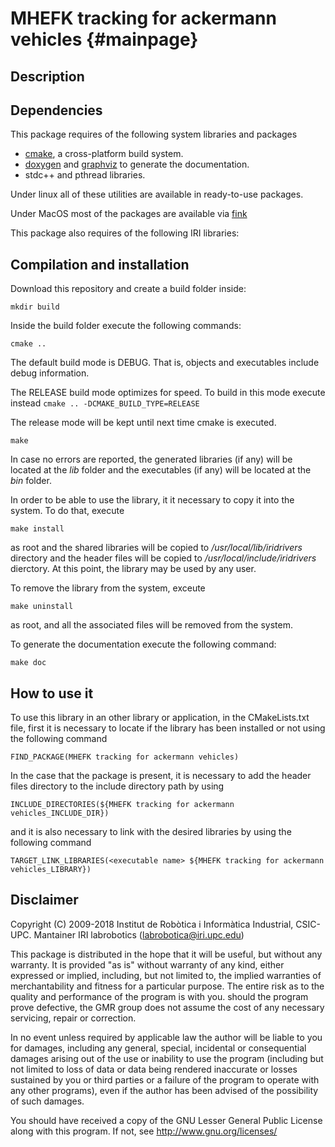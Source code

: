 MHEFK tracking for ackermann vehicles                        {#mainpage}
============

## Description

## Dependencies

This package requires of the following system libraries and packages

* [cmake](https://www.cmake.org "CMake's Homepage"), a cross-platform build system.
* [doxygen](http://www.doxygen.org "Doxygen's Homepage") and [graphviz](http://www.graphviz.org "Graphviz's Homepage") to generate the documentation.
* stdc++ and pthread libraries.

Under linux all of these utilities are available in ready-to-use packages.

Under MacOS most of the packages are available via [fink](http://www.finkproject.org/ "Fink's Homepage")

This package also requires of the following IRI libraries:

## Compilation and installation

Download this repository and create a build folder inside:

``` mkdir build ```

Inside the build folder execute the following commands:

``` cmake .. ```

The default build mode is DEBUG. That is, objects and executables include debug information.

The RELEASE build mode optimizes for speed. To build in this mode execute instead
``` cmake .. -DCMAKE_BUILD_TYPE=RELEASE ```

The release mode will be kept until next time cmake is executed.

``` make ``` 

In case no errors are reported, the generated libraries (if any) will be located at the
_lib_ folder and the executables (if any) will be located at the _bin_ folder.

In order to be able to use the library, it it necessary to copy it into the system.
To do that, execute

``` make install ```

as root and the shared libraries will be copied to */usr/local/lib/iridrivers* directory
and the header files will be copied to */usr/local/include/iridrivers* dierctory. At
this point, the library may be used by any user.

To remove the library from the system, exceute

``` make uninstall ```

as root, and all the associated files will be removed from the system.

To generate the documentation execute the following command:

``` make doc ```

## How to use it

To use this library in an other library or application, in the CMakeLists.txt file, first it is necessary to locate if the library has been installed or not using the following command

``` FIND_PACKAGE(MHEFK tracking for ackermann vehicles) ```

In the case that the package is present, it is necessary to add the header files directory to the include directory path by using

``` INCLUDE_DIRECTORIES(${MHEFK tracking for ackermann vehicles_INCLUDE_DIR}) ```

and it is also necessary to link with the desired libraries by using the following command

``` TARGET_LINK_LIBRARIES(<executable name> ${MHEFK tracking for ackermann vehicles_LIBRARY}) ```

## Disclaimer  

Copyright (C) 2009-2018 Institut de Robòtica i Informàtica Industrial, CSIC-UPC.
Mantainer IRI labrobotics (labrobotica@iri.upc.edu)

This package is distributed in the hope that it will be useful, but without any warranty. It is provided "as is" without warranty of any kind, either expressed or implied, including, but not limited to, the implied warranties of merchantability and fitness for a particular purpose. The entire risk as to the quality and performance of the program is with you. should the program prove defective, the GMR group does not assume the cost of any necessary servicing, repair  or correction.

In no event unless required by applicable law the author will be liable to you for damages, including any general, special, incidental or consequential damages arising out of the use or inability to use the program (including but not limited to loss of data or data being rendered inaccurate or losses sustained by you or third parties or a failure of the program to operate with any other programs), even if the author has been advised of the possibility of such damages.

You should have received a copy of the GNU Lesser General Public License
along with this program.  If not, see <http://www.gnu.org/licenses/>

